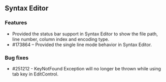 ## Syntax Editor

### Features

* Provided the status bar support in Syntax Editor to show the file path, line number, column index and encoding type.
* \#173864 – Provided the single line mode behavior in Syntax Editor.

### Bug fixes

* \#251212 - KeyNotFound Exception will no longer be thrown while using tab key in EditControl.